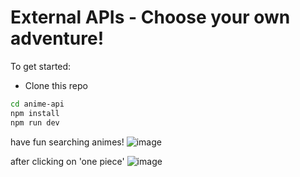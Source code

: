 # External APIs - Choose your own adventure!

To get started:

- Clone this repo

```sh
cd anime-api
npm install
npm run dev
```

have fun searching animes!
![image](https://user-images.githubusercontent.com/86031490/135951175-49cd8242-e716-4085-9b75-53737156aa81.png)

after clicking on 'one piece'
![image](https://user-images.githubusercontent.com/86031490/135951253-e0fff347-9450-4599-bf58-7c28b63da929.png)

